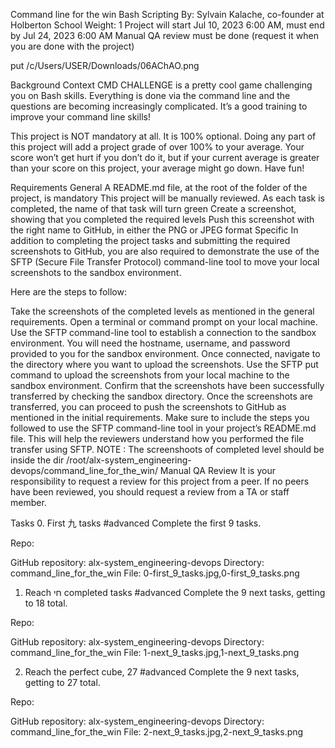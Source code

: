 Command line for the win
Bash
Scripting
 By: Sylvain Kalache, co-founder at Holberton School
 Weight: 1
 Project will start Jul 10, 2023 6:00 AM, must end by Jul 24, 2023 6:00 AM
 Manual QA review must be done (request it when you are done with the project)

put /c/Users/USER/Downloads/06AChAO.png

Background Context
CMD CHALLENGE is a pretty cool game challenging you on Bash skills. Everything is done via the command line and the questions are becoming increasingly complicated. It’s a good training to improve your command line skills!

This project is NOT mandatory at all. It is 100% optional. Doing any part of this project will add a project grade of over 100% to your average. Your score won’t get hurt if you don’t do it, but if your current average is greater than your score on this project, your average might go down. Have fun!

Requirements
General
A README.md file, at the root of the folder of the project, is mandatory
This project will be manually reviewed.
As each task is completed, the name of that task will turn green
Create a screenshot, showing that you completed the required levels
Push this screenshot with the right name to GitHub, in either the PNG or JPEG format
Specific
In addition to completing the project tasks and submitting the required screenshots to GitHub, you are also required to demonstrate the use of the SFTP (Secure File Transfer Protocol) command-line tool to move your local screenshots to the sandbox environment.

Here are the steps to follow:

Take the screenshots of the completed levels as mentioned in the general requirements.
Open a terminal or command prompt on your local machine.
Use the SFTP command-line tool to establish a connection to the sandbox environment. You will need the hostname, username, and password provided to you for the sandbox environment.
Once connected, navigate to the directory where you want to upload the screenshots.
Use the SFTP put command to upload the screenshots from your local machine to the sandbox environment.
Confirm that the screenshots have been successfully transferred by checking the sandbox directory.
Once the screenshots are transferred, you can proceed to push the screenshots to GitHub as mentioned in the initial requirements.
Make sure to include the steps you followed to use the SFTP command-line tool in your project’s README.md file. This will help the reviewers understand how you performed the file transfer using SFTP.
NOTE :
The screenshoots of completed level should be inside the dir /root/alx-system_engineering-devops/command_line_for_the_win/
Manual QA Review
It is your responsibility to request a review for this project from a peer. If no peers have been reviewed, you should request a review from a TA or staff member.

Tasks
0. First 九 tasks
#advanced
Complete the first 9 tasks.

Repo:

GitHub repository: alx-system_engineering-devops
Directory: command_line_for_the_win
File: 0-first_9_tasks.jpg,0-first_9_tasks.png
 
1. Reach חי completed tasks
#advanced
Complete the 9 next tasks, getting to 18 total.

Repo:

GitHub repository: alx-system_engineering-devops
Directory: command_line_for_the_win
File: 1-next_9_tasks.jpg,1-next_9_tasks.png
 
2. Reach the perfect cube, 27
#advanced
Complete the 9 next tasks, getting to 27 total.

Repo:

GitHub repository: alx-system_engineering-devops
Directory: command_line_for_the_win
File: 2-next_9_tasks.jpg,2-next_9_tasks.png
 
